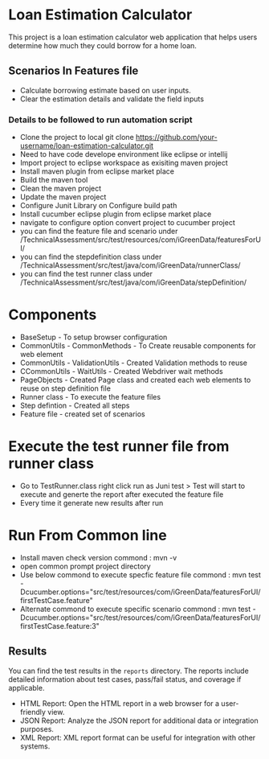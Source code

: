 # Loan Estimation Calculator

This project is a loan estimation calculator web application that helps users determine how much they could borrow for a home loan.

## Scenarios In Features file

- Calculate borrowing estimate based on user inputs.
- Clear the estimation details and validate the field inputs

### Details to be followed to run automation script
- Clone the project to local 
    git clone https://github.com/your-username/loan-estimation-calculator.git
- Need to have code develope environment like eclipse or intellij
- Import project to eclipse workspace as exisiting maven project
- Install maven plugin from eclipse market place
- Build the maven tool
- Clean the maven project
- Update the maven project
- Configure Junit Library on Configure build path
- Install cucumber eclipse plugin from eclipse market place
- navigate to configure option convert project to cucumber project
- you can find the feature file and scenario under /TechnicalAssessment/src/test/resources/com/iGreenData/featuresForUI/
- you can find the stepdefinition class under /TechnicalAssessment/src/test/java/com/iGreenData/runnerClass/
- you can find the test runner class under /TechnicalAssessment/src/test/java/com/iGreenData/stepDefinition/

# Components
- BaseSetup - To setup browser configuration
- CommonUtils - CommonMethods - To Create reusable components for web element
- CommonUtils - ValidationUtils - Created Validation methods to reuse
- CCommonUtils - WaitUtils - Created Webdriver wait methods
- PageObjects - Created Page class and created each web elements to reuse on step definition file
- Runner class - To execute the feature files
- Step defintion - Created all steps
- Feature file - created set of scenarios
  
# Execute the test runner file from runner class
- Go to TestRunner.class right click run as Juni test > Test will start to execute and generte the report after executed the feature file
- Every time it generate new results after run

# Run From Common line
- Install maven check version
commond : mvn -v
- open common prompt project directory 
- Use below commond to execute specfic feature file
commond : mvn test -Dcucumber.options="src/test/resources/com/iGreenData/featuresForUI/firstTestCase.feature"
- Alternate commond to execute specific scenario 
commond : mvn test -Dcucumber.options="src/test/resources/com/iGreenData/featuresForUI/firstTestCase.feature:3"

## Results
You can find the test results in the `reports` directory. The reports include detailed information about test cases, pass/fail status, and coverage if applicable.
- HTML Report: Open the HTML report in a web browser for a user-friendly view.
- JSON Report: Analyze the JSON report for additional data or integration purposes.
- XML Report: XML report format can be useful for integration with other systems.
